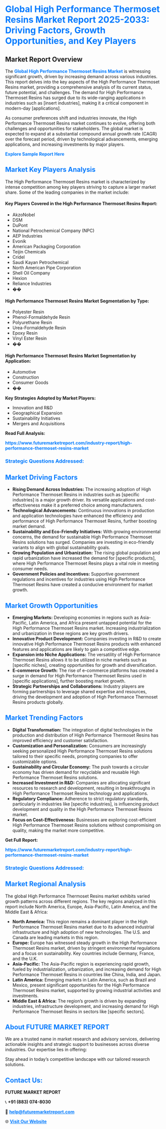 <h1 style="color: #007BFF;">Global High Performance Thermoset Resins Market Report 2025-2033: Driving Factors, Growth Opportunities, and Key Players</h1>

<section id="overview">
<h2>Market Report Overview</h2>
<p>The <a href="https://www.futuremarketreport.com/industry-report/high-performance-thermoset-resins-market" style="color: #007BFF; text-decoration: none;"><strong>Global High Performance Thermoset Resins Market</strong></a> is witnessing significant growth, driven by increasing demand across various industries. This report delves into the key aspects of the High Performance Thermoset Resins market, providing a comprehensive analysis of its current status, future potential, and challenges. The demand for High Performance Thermoset Resins has surged due to its wide-ranging applications in industries such as [insert industries], making it a critical component in modern-day [applications].</p>
<p>As consumer preferences shift and industries innovate, the High Performance Thermoset Resins market continues to evolve, offering both challenges and opportunities for stakeholders. The global market is expected to expand at a substantial compound annual growth rate (CAGR) over the forecast period, driven by technological advancements, emerging applications, and increasing investments by major players.</p>
</section>

<section id="overview">
<p><a href="https://www.futuremarketreport.com/request-sample/reportId=117429" style="color: #007BFF; text-decoration: none;"><strong>Explore Sample Report Here</strong></a></p>
</section>

<section id="key-players">
<h2 style="color: #007BFF;">Market Key Players Analysis</h2>
<p>The High Performance Thermoset Resins market is characterized by intense competition among key players striving to capture a larger market share. Some of the leading companies in the market include:</p>
<h4>Key Players Covered in the High Performance Thermoset Resins Report:</h4>
<ul><li>AkzoNobel</li><li>DSM</li><li>DuPont</li><li>National Petrochemical Company (NPC)</li><li>AEP Industries</li><li>Evonik</li><li>American Packaging Corporation</li><li>Teijin Chemicals</li><li>Cridel</li><li>Saudi Kayan Petrochemical</li><li>North American Pipe Corporation</li><li>Shell Oil Company</li><li>Hexion</li><li>Reliance Industries</li><li>��</li></ul>
<h4>High Performance Thermoset Resins Market Segmentation by Type:</h4>
<ul><li>Polyester Resin</li><li>Phenol-Formaldehyde Resin</li><li>Polyurethane Resin</li><li>Urea-Formaldehyde Resin</li><li>Epoxy Resin</li><li>Vinyl Ester Resin</li><li>��</li></ul>

<h4>High Performance Thermoset Resins Market Segmentation by Application:</h4>
<ul><li>Automotive</li><li>Construction</li><li>Consumer Goods</li><li>��</li></ul>
<p><strong>Key Strategies Adopted by Market Players:</strong></p>
<ul>
<li>Innovation and R&D</li>
<li>Geographical Expansion</li>
<li>Sustainability Initiatives</li>
<li>Mergers and Acquisitions</li>
</ul>
</section>

<section>
<p><strong>Read Full Analysis: </strong></p><a href="https://www.futuremarketreport.com/industry-report/high-performance-thermoset-resins-market" style="color: #007BFF; text-decoration: none;"><strong>https://www.futuremarketreport.com/industry-report/high-performance-thermoset-resins-market</strong></a>
<h3 style="color: #007BFF;">Strategic Questions Addressed:</h3>
</section>

<section id="driving-factors">
<h2 style="color: #007BFF;">Market Driving Factors</h2>
<ul>
<li><strong>Rising Demand Across Industries:</strong> The increasing adoption of High Performance Thermoset Resins in industries such as [specific industries] is a major growth driver. Its versatile applications and cost-effectiveness make it a preferred choice among manufacturers.</li>
<li><strong>Technological Advancements:</strong> Continuous innovations in production and application technologies have enhanced the efficiency and performance of High Performance Thermoset Resins, further boosting market demand.</li>
<li><strong>Sustainability and Eco-Friendly Initiatives:</strong> With growing environmental concerns, the demand for sustainable High Performance Thermoset Resins solutions has surged. Companies are investing in eco-friendly variants to align with global sustainability goals.</li>
<li><strong>Growing Population and Urbanization:</strong> The rising global population and rapid urbanization have increased the demand for [specific products], where High Performance Thermoset Resins plays a vital role in meeting consumer needs.</li>
<li><strong>Government Policies and Incentives:</strong> Supportive government regulations and incentives for industries using High Performance Thermoset Resins have created a conducive environment for market growth.</li>
</ul>
</section>

<section id="growth-opportunities">
<h2 style="color: #007BFF;">Market Growth Opportunities</h2>
<ul>
<li><strong>Emerging Markets:</strong> Developing economies in regions such as Asia-Pacific, Latin America, and Africa present untapped potential for the High Performance Thermoset Resins market. Increasing industrialization and urbanization in these regions are key growth drivers.</li>
<li><strong>Innovative Product Development:</strong> Companies investing in R&D to create innovative High Performance Thermoset Resins products with enhanced features and applications are likely to gain a competitive edge.</li>
<li><strong>Expansion into Niche Applications:</strong> The versatility of High Performance Thermoset Resins allows it to be utilized in niche markets such as [specific niches], creating opportunities for growth and diversification.</li>
<li><strong>E-commerce Growth:</strong> The rise of e-commerce platforms has created a surge in demand for High Performance Thermoset Resins used in [specific applications], further boosting market growth.</li>
<li><strong>Strategic Partnerships and Collaborations:</strong> Industry players are forming partnerships to leverage shared expertise and resources, driving the development and adoption of High Performance Thermoset Resins products globally.</li>
</ul>
</section>

<section id="trending-factors">
<h2 style="color: #007BFF;">Market Trending Factors</h2>
<ul>
<li><strong>Digital Transformation:</strong> The integration of digital technologies in the production and distribution of High Performance Thermoset Resins has improved efficiency and customer satisfaction.</li>
<li><strong>Customization and Personalization:</strong> Consumers are increasingly seeking personalized High Performance Thermoset Resins solutions tailored to their specific needs, prompting companies to offer customizable options.</li>
<li><strong>Sustainability and Circular Economy:</strong> The push towards a circular economy has driven demand for recyclable and reusable High Performance Thermoset Resins solutions.</li>
<li><strong>Increased Investment in R&D:</strong> Companies are allocating significant resources to research and development, resulting in breakthroughs in High Performance Thermoset Resins technology and applications.</li>
<li><strong>Regulatory Compliance:</strong> Adherence to strict regulatory standards, particularly in industries like [specific industries], is influencing product development and quality in the High Performance Thermoset Resins market.</li>
<li><strong>Focus on Cost-Effectiveness:</strong> Businesses are exploring cost-efficient High Performance Thermoset Resins solutions without compromising on quality, making the market more competitive.</li>
</ul>
</section>

<section>
<p><strong>Get Full Report: </strong></p><a href="https://www.futuremarketreport.com/industry-report/high-performance-thermoset-resins-market" style="color: #007BFF; text-decoration: none;"><strong>https://www.futuremarketreport.com/industry-report/high-performance-thermoset-resins-market</strong></a>
<h3 style="color: #007BFF;">Strategic Questions Addressed:</h3>
</section>


<section id="regional-analysis">
<h2 style="color: #007BFF;">Market Regional Analysis</h2>
<p>The global High Performance Thermoset Resins market exhibits varied growth patterns across different regions. The key regions analyzed in this report include North America, Europe, Asia-Pacific, Latin America, and the Middle East & Africa:</p>
<ul>
<li><strong>North America:</strong> This region remains a dominant player in the High Performance Thermoset Resins market due to its advanced industrial infrastructure and high adoption of new technologies. The U.S. and Canada are leading markets in this region.</li>
<li><strong>Europe:</strong> Europe has witnessed steady growth in the High Performance Thermoset Resins market, driven by stringent environmental regulations and a focus on sustainability. Key countries include Germany, France, and the U.K.</li>
<li><strong>Asia-Pacific:</strong> The Asia-Pacific region is experiencing rapid growth, fueled by industrialization, urbanization, and increasing demand for High Performance Thermoset Resins in countries like China, India, and Japan.</li>
<li><strong>Latin America:</strong> Emerging markets in Latin America, such as Brazil and Mexico, present significant opportunities for the High Performance Thermoset Resins market, supported by growing industrial activities and investments.</li>
<li><strong>Middle East & Africa:</strong> The region’s growth is driven by expanding industries, infrastructure development, and increasing demand for High Performance Thermoset Resins in sectors like [specific sectors].</li>
</ul>
</section>

<footer>
<h2 style="color: #007BFF;">About FUTURE MARKET REPORT</h2>
<p>We are a trusted name in market research and advisory services, delivering actionable insights and strategic support to businesses across diverse industries. Our expertise lies in offering:</p>

<p>Stay ahead in today’s competitive landscape with our tailored research solutions.</p>

<h2 style="color: #007BFF;">Contact Us:</h2>
<p><strong>FUTURE MARKET REPORT</strong></p>
<p>📞 <strong>+91 (883) 074-8030</strong></p>
<p>📧 <strong><a href="mailto:help@futuremarketreport.com" style="color: #007BFF;">help@futuremarketreport.com</a></strong></p>
<p>🌐 <strong><a href="https://www.futuremarketreport.com/" style="color: #007BFF;">Visit Our Website</a></strong></p>
</footer>